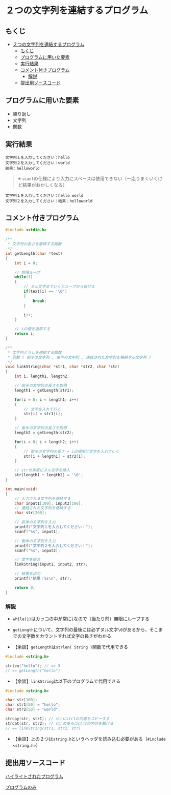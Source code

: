 # ２つの文字列を連結するプログラム

## もくじ

<!-- TOC -->

- [２つの文字列を連結するプログラム](#２つの文字列を連結するプログラム)
    - [もくじ](#もくじ)
    - [プログラムに用いた要素](#プログラムに用いた要素)
    - [実行結果](#実行結果)
    - [コメント付きプログラム](#コメント付きプログラム)
        - [解説](#解説)
    - [提出用ソースコード](#提出用ソースコード)

<!-- /TOC -->

## プログラムに用いた要素

* 繰り返し
* 文字列
* 関数

## 実行結果

```
文字列１を入力してください：hello
文字列２を入力してください：world
結果：helloworld
```

> ※ `scanf`の仕様により入力にスペースは使用できない（一応うまくいくけど結果がおかしくなる）

```
文字列１を入力してください：hello world
文字列２を入力してください：結果：helloworld
```

## コメント付きプログラム

```c
#include <stdio.h>

/**
 * 文字列の長さを取得する関数
 */
int getLength(char *text)
{
    int i = 0;

    // 無限ループ
    while(1)
    {
        // ヌル文字までいくとループから抜ける
        if(text[i] == '\0')
        {
            break;
        }

        i++;
    }

    // iの値を返却する
    return i;
}

/**
 * 文字列どうしを連結する関数
 * 引数 ( 前半の文字列 , 後半の文字列 , 連結された文字列を格納する文字列 )
 */
void linkString(char *str1, char *str2, char *str)
{
    int i, length1, length2;

    // 前半の文字列の長さを取得
    length1 = getLength(str1);

    for(i = 0; i < length1; i++)
    {
        // 文字を入れて行く
        str[i] = str1[i];
    }

    // 後半の文字列の長さを取得
    length2 = getLength(str2);

    for(i = 0; i < length2; i++)
    {
        // 前半の文字列の長さ + iの場所に文字を入れていく
        str[i + length1] = str2[i];
    }

    // strの末尾にヌル文字を挿入
    str[length1 + length2] = '\0';
}

int main(void)
{
    // 入力される文字列を格納する
    char input1[100], input2[100];
    // 連結された文字列を格納する
    char str[200];

    // 前半の文字列を入力
    printf("文字列１を入力してください：");
    scanf("%s", input1);

    // 後半の文字列を入力
    printf("文字列２を入力してください：");
    scanf("%s", input2);

    // 文字を結合
    linkString(input1, input2, str);

    // 結果を出力
    printf("結果：%s\n", str);

    return 0;
}
```

### 解説

* `while(1)`はカッコの中が常に`1`なので（当たり前）無限にループする

* `getLength`について、文字列の最後には必ずヌル文字`\0`があるから、そこまでの文字数をカウントすれば文字の長さがわかる

* 【余談】`getLength`は`strlen( String )`関数で代用できる

```c
#include <string.h>

strlen("hello"); // => 5
// == getLength("hello")
```

* 【余談】`linkString`は以下のプログラムで代用できる

```c
#include <string.h>

char str[100];
char str1[50] = "hello";
char str2[50] = "world";

strcpy(str, str1); // strにstr1の内容をコピーする
strcat(str, str2); // strの後ろにstr2の内容を繋げる 
// == linkString(str1, str2, str)
```

* 【余談】上の２つは`string.h`というヘッダを読み込む必要がある（`#include <string.h>`）

## 提出用ソースコード

[ハイライトされたプログラム](./program.c)

[プログラムのみ](https://raw.githubusercontent.com/simochee/c-unit-recognition/master/suzukawa/program.c)
